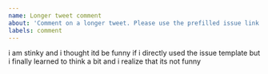 ```yaml
---
name: Longer tweet comment
about: 'Comment on a longer tweet. Please use the prefilled issue link provided at the bottom of each longer tweet. Do not directly create an issue with this template.'
labels: comment
---
```


i am stinky and i thought itd be funny if i directly used the issue template but i finally learned to think a bit and i realize that its not funny
